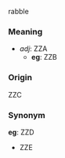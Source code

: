 rabble
### Meaning
+ _adj_: ZZA
    + __eg__: ZZB

### Origin

ZZC

### Synonym

__eg__: ZZD

+ ZZE


